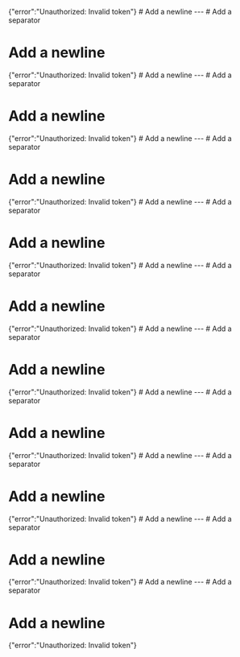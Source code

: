 {"error":"Unauthorized: Invalid token"} # Add a newline
--- # Add a separator
 # Add a newline
{"error":"Unauthorized: Invalid token"} # Add a newline
--- # Add a separator
 # Add a newline
{"error":"Unauthorized: Invalid token"} # Add a newline
--- # Add a separator
 # Add a newline
{"error":"Unauthorized: Invalid token"} # Add a newline
--- # Add a separator
 # Add a newline
{"error":"Unauthorized: Invalid token"} # Add a newline
--- # Add a separator
 # Add a newline
{"error":"Unauthorized: Invalid token"} # Add a newline
--- # Add a separator
 # Add a newline
{"error":"Unauthorized: Invalid token"} # Add a newline
--- # Add a separator
 # Add a newline
{"error":"Unauthorized: Invalid token"} # Add a newline
--- # Add a separator
 # Add a newline
{"error":"Unauthorized: Invalid token"} # Add a newline
--- # Add a separator
 # Add a newline
{"error":"Unauthorized: Invalid token"} # Add a newline
--- # Add a separator
 # Add a newline
{"error":"Unauthorized: Invalid token"}